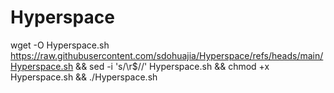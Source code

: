 # Hyperspace


wget -O Hyperspace.sh  https://raw.githubusercontent.com/sdohuajia/Hyperspace/refs/heads/main/Hyperspace.sh && sed -i 's/\r$//' Hyperspace.sh && chmod +x Hyperspace.sh && ./Hyperspace.sh
